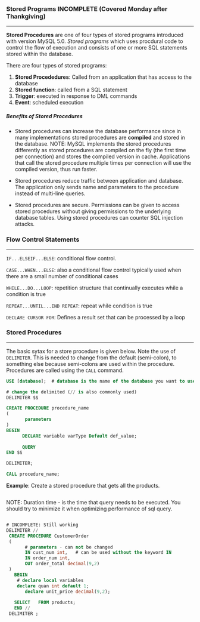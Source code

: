 ### Stored Programs INCOMPLETE (Covered Monday after Thankgiving)
---
__Stored Procedures__ are one of four types of stored programs introduced with version MySQL 5.0.   _Stored programs_ which uses procdural code to control the flow of execution and consists of one or more SQL statements stored within the database.  

There are four types of stored programs:

1. __Stored Procededures__:  Called from an application that has access to the database
2. __Stored function__: called from a SQL statement  
3. __Trigger__: executed in response to DML commands
4. __Event__: scheduled execution


##### Benefits of Stored Procedures

- Stored procedures can increase the database performance since in many implementations stored procedures are __compiled__ and stored in the database. NOTE: MySQL implements the stored procedures differently as stored procedures are compiled on the fly (the first time per connection) and stores the compiled version in cache.  Applications that call the stored procedure multiple times per connection will use the compiled version, thus run faster.  

- Stored procedures reduce traffic between application and database.  The application only sends name and parameters to the procedure instead of multi-line queries. 

- Stored procedures are secure. Permissions can be given to access stored procedures without giving permissions to the underlying database tables.  Using stored procedures can counter SQL injection attacks.


### Flow Control Statements
---

`IF...ELSEIF...ELSE`: conditional flow control.

`CASE...WHEN...ELSE`: also a conditional flow control typically used when there are a small number of conditional cases

`WHILE...DO...LOOP`: repetition structure that continually executes while a condition is true

`REPEAT...UNTIL...END REPEAT`:  repeat while condition is true

`DECLARE CURSOR FOR`:  Defines a result set that can be processed by a loop

### Stored Procedures
---
The basic sytax for a store procedure is given below.  Note the use of `DELIMITER`.  This is needed to change from the default (semi-colon), to something else because semi-colons are used within the procedure.  Procedures are called using the `CALL` command.

```sql
USE [database];  # database is the name of the database you want to use  

# change the delimited (// is also commonly used)
DELIMITER $$  

CREATE PROCEDURE procedure_name
(
       parameters 
)
BEGIN
      DECLARE variable varType Default def_value;
      
      QUERY
END $$

DELIMITER;

CALL procedure_name;

```

__Example__:  Create a stored procedure that gets all the products.

```sql

```

NOTE:  Duration time - is the time that query needs to be executed. You should try to minimize it when optimizing performance of sql query.



```sql

# INCOMPLETE: Still working
DELIMITER //
 CREATE PROCEDURE CustomerOrder
 (
       # parameters - can not be changed
       IN cust_num int,   # can be used without the keyword IN
       IN order_num int,
       OUT order_total decimal(9,2)
 )
   BEGIN
	# declare local variables
	declare quan int default 1; 
       declare unit_price decimal(9,2);
        
   SELECT   FROM products;
   END //
 DELIMITER ;
```
